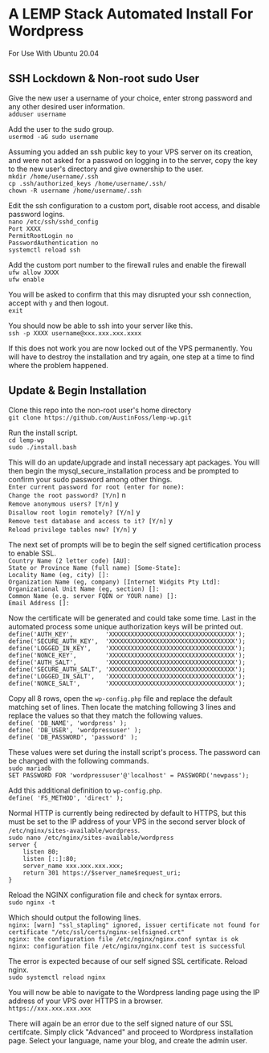 <h1>A LEMP Stack Automated Install For Wordpress</h1>
<p>For Use With Ubuntu 20.04</p>
<h2>SSH Lockdown &amp; Non-root sudo User</h2>

Give the new user a username of your choice, enter strong password and any other desired user information.
<br>`adduser username`

Add the user to the sudo group.
<br>`usermod -aG sudo username`

Assuming you added an ssh public key to your VPS server on its creation, and were not asked for a passwod on logging in to the server, copy the key to the new user's directory and give ownership to the user.
<br>`mkdir /home/username/.ssh`
<br>`cp .ssh/authorized_keys /home/username/.ssh/`
<br>`chown -R username /home/username/.ssh`

Edit the ssh configuration to a custom port, disable root access, and disable password logins.
<br>`nano /etc/ssh/sshd_config`
<br>`Port XXXX`
<br>`PermitRootLogin no`
<br>`PasswordAuthentication no`
<br>`systemctl reload ssh`

Add the custom port number to the firewall rules and enable the firewall
<br>`ufw allow XXXX`
<br>`ufw enable`

You will be asked to confirm that this may disrupted your ssh connection, accept with `y` and then logout.
<br>`exit`

You should now be able to ssh into your server like this.
<br>`ssh -p XXXX username@xxx.xxx.xxx.xxxx`

If this does not work you are now locked out of the VPS permanently. You will have to destroy the installation and try again, one step at a time to find where the problem happened.

<h2>Update &amp; Begin Installation</h2>

Clone this repo into the non-root user's home directory
<br>`git clone https://github.com/AustinFoss/lemp-wp.git`

Run the install script.
<br>`cd lemp-wp`
<br>`sudo ./install.bash`

This will do an update/upgrade and install necessary apt packages.
You will then begin the mysql_secure_installation process and be prompted to confirm your sudo password among other things.
<br>`Enter current password for root (enter for none):`
<br>`Change the root password? [Y/n]` n
<br>`Remove anonymous users? [Y/n]` y
<br>`Disallow root login remotely? [Y/n]` y
<br>`Remove test database and access to it? [Y/n]` y
<br>`Reload privilege tables now? [Y/n]` y

The next set of prompts will be to begin the self signed certification process to enable SSL.
<br>`Country Name (2 letter code) [AU]:`
<br>`State or Province Name (full name) [Some-State]:`
<br>`Locality Name (eg, city) []:`
<br>`Organization Name (eg, company) [Internet Widgits Pty Ltd]:`
<br>`Organizational Unit Name (eg, section) []:`
<br>`Common Name (e.g. server FQDN or YOUR name) []:`
<br>`Email Address []:`

Now the certificate will be generated and could take some time.
Last in the automated process some unique authorization keys will be printed out.
<br>`define('AUTH_KEY',         'XXXXXXXXXXXXXXXXXXXXXXXXXXXXXXXXXXX');`
<br>`define('SECURE_AUTH_KEY',  'XXXXXXXXXXXXXXXXXXXXXXXXXXXXXXXXXXX');`
<br>`define('LOGGED_IN_KEY',    'XXXXXXXXXXXXXXXXXXXXXXXXXXXXXXXXXXX');`
<br>`define('NONCE_KEY',        'XXXXXXXXXXXXXXXXXXXXXXXXXXXXXXXXXXX');`
<br>`define('AUTH_SALT',        'XXXXXXXXXXXXXXXXXXXXXXXXXXXXXXXXXXX');`
<br>`define('SECURE_AUTH_SALT', 'XXXXXXXXXXXXXXXXXXXXXXXXXXXXXXXXXXX');`
<br>`define('LOGGED_IN_SALT',   'XXXXXXXXXXXXXXXXXXXXXXXXXXXXXXXXXXX');`
<br>`define('NONCE_SALT',       'XXXXXXXXXXXXXXXXXXXXXXXXXXXXXXXXXXX');`

Copy all 8 rows, open the `wp-config.php` file and replace the default matching set of lines.
Then locate the matching following 3 lines and replace the values so that they match the following values.
<br>`define( 'DB_NAME', 'wordpress' );`
<br>`define( 'DB_USER', 'wordpressuser' );`
<br>`define( 'DB_PASSWORD', 'password' );`

These values were set during the install script's process. The password can be changed with the following commands.
<br>`sudo mariadb`
<br>`SET PASSWORD FOR 'wordpressuser'@'localhost' = PASSWORD('newpass');`

Add this additional definition to `wp-config.php`.
<br>`define( 'FS_METHOD', 'direct' );`

Normal HTTP is currently being redirected by default to HTTPS, but this must be set to the IP address of your VPS in the second server block of `/etc/nginx/sites-available/wordpress`.
<br>`sudo nano /etc/nginx/sites-available/wordpress`
<br>`server {`
<br>`    listen 80;`
<br>`    listen [::]:80;`
<br>`    server_name xxx.xxx.xxx.xxx;`
<br>`    return 301 https://$server_name$request_uri;`
<br>`}`

Reload the NGINX configuration file and check for syntax errors.
<br>`sudo nginx -t`

Which should output the following lines.
<br>`nginx: [warn] "ssl_stapling" ignored, issuer certificate not found for certificate "/etc/ssl/certs/nginx-selfsigned.crt"`
<br>`nginx: the configuration file /etc/nginx/nginx.conf syntax is ok`
<br>`nginx: configuration file /etc/nginx/nginx.conf test is successful`

The error is expected because of our self signed SSL certificate.
Reload nginx.
<br>`sudo systemctl reload nginx`

You will now be able to navigate to the Wordpress landing page using the IP address of your VPS over HTTPS in a browser.
<br>`https://xxx.xxx.xxx.xxx`

There will again be an error due to the self signed nature of our SSL certifcate. Simply click "Advanced" and proceed to Wordpress installation page. Select your language, name your blog, and create the admin user.
